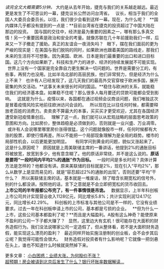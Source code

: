 *读完全文大概需要5分钟。*
大约是从去年开始，捷克与我们的关系越走越远。最近更是发生了不可思议的一幕，捷克议长公然访问台湾省。
 
议长，相当于我们的全国人大委员会委员长。以往，我们很少会看到这样一幕。现在，为什么呢？
 
**国内媒体几乎都没有提到的一点是：**目前台湾省在捷克的投资超过了中国大陆在那边的投资。
 
国与国的交往中，经济是最为重要的因素之一，哪有那么多真交情！另一个重要因素是政治和安全的考量。就像苏联在几十年前援助我们一样，后来又一下子撤走了援助。真正的友谊会一夜消失吗？
 
眼下，摆在我们面前的更为严峻的现实是：在美国与我们脱钩的同时，如果欧洲也跟着美国的路线走，那我们未来的生活将不可想象。因为美国、欧洲、日本是我们最重要的出口和进口目标国。这几个方向如果断了，科技和生产力的进步、经济的持续发展就不可能实现。
 
世界上没有一个国家是完全靠自力更生解决一切问题的。世界是需要分工的，有些事，再努力也没用。比如半岛北部的高丽民族，他们非常努力，但是经济为什么上不来？
 
也许有人已经发现了，这几天我们的最高外交官穿梭于欧洲多国，展开密集的外交活动。**这事关未来很长时间的国运。**稳住与欧洲的关系，就能稳住我们的经济基本盘。如果稳不住呢？那么很多人每月要还的贷款可能都会受到影响。
 
这就是为什么，疫情以来，各国都在通过视频会议商谈问题，我们唯独这次是冒着疫情风险实地前往欧洲访问会谈的。
 
所以现在比以往任何时候，都需要释放老百姓的消费力。卖卖卖不算最大的本事，买买买才更受欢迎，尤其在各国经济遭受新冠疫情重创后。
 
理解了这一点，我们就可以从宏观战略的层面思考政策的意图和方向。比如房价，整体趋稳是必须做到的，否则就是一业兴盛、万业凋零。
 
或许有人会说哪里哪里房价涨得很猛，这个问题就像股市一样，任何时候都有大涨的股票，即使行情再差。所以不能把一个局部现象理解为是全局的趋势。楼市的局部性机会，以后更能更加明显。
 
 
有同学问到黄金的问题，貌似又涨起来了。这是什么原因呢？
 
原因就是上周美联储主席的一番讲话，他提到2%的通胀目标将被放宽，放宽到多少，他有意含糊了。他的原话非常绕，并不是这么说的。**原话是要将“一段时间内平均2%的通胀”作为目标。**
 
一段时间是多长时间？具体计算方法是怎样的？他都没有讲。原来美联储的目标就是2%，现在引入“平均2%”，那么从数学上是显而易见的，就是“容忍超过2%的通胀的出现”。否则还要“平均”干什么？
 
所以美联储主席的话，基本就是一堆废话，除了暗含长期宽松的信号外，别的什么都没讲。按照他的话，言下之意就是不会立即把宽松的货币收回去。
 
 
**上市公司的半年报都公布完了，有一件事情很是吊诡。**
 
数据显示，上半年科创板上市公司共计实现营业收入1128亿元，同比增长5.8%；共计实现利润124.17亿元，同比增长42.29%。
 
科创板的上市标准与其他公司是不一样的，它没有业绩要求。过去一年在科创板申请上市的公司，基本都是亏损的企业。
 
**但为什么一上市，这些公司基本都盈利了呢？**而且是大幅盈利。A股有这么神奇？能使原来不盈利的公司一下子都大赚了？
 
显然，这里边大有玄机！很可能存在大面积的财务造假行为。我们没法说哪家公司一定造假了，但从整体看，若不是大面积财务造假，能实现这么漂亮的盈利？
 
最近同样开始实施注册制的创业板，会不会步其后尘呢？我觉得可能性会很大。
 
财务造假对投资者有什么影响呢？它就像一把剑悬在头上，谁也不知道什么时候就突然掉下来。
  
更多文章：
[小白困惑：业绩大涨，为何股价不涨？][Link 1]  
[超预期！房企被请到北京后发生了什么？银行坏账率数据解读...][...]

[Link 1]: http://mp.weixin.qq.com/s?__biz=MzU0NTkyOTAzMw==&mid=2247490716&idx=1&sn=d6b416ffe067dbdf9000b1e2b3517d05&chksm=fb643ebacc13b7acac6e6866914fdb601f73562bf0520e35ae78c1028a9d0750ac3cec133f2d&scene=21#wechat_redirect
[...]: http://mp.weixin.qq.com/s?__biz=MzU0NTkyOTAzMw==&mid=2247490712&idx=1&sn=c17ab4c7b19506acd958e9b459f2ab9c&chksm=fb643ebecc13b7a8851e5938000c350354be306f3d524ffa9e5e63608aec99f80d222541361f&scene=21#wechat_redirect